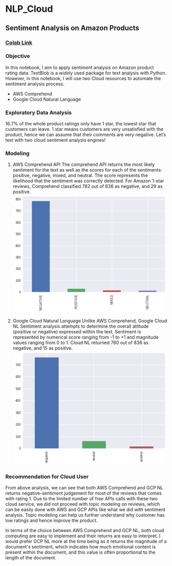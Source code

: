 # NLP\_Cloud


## Sentiment Analysis on Amazon Products

### [Colab Link](https://colab.research.google.com/drive/1_ZQT23H1XWVNfrvy_JnVFoCTaYOZ9XXf)
### Objective
In this notebook, I aim to apply sentiment analysis on Amazon product rating data. TextBlob is a widely used package for text analysis with Python. However, in this notebook, I will use two Cloud resources to automate the sentiment analysis process.
- AWS Comprehend
- Google Cloud Natural Language

### Exploratory Data Analysis
16.7% of the whole product ratings only have 1 star, the lowest star that customers can leave. 1 star means customers are very unsatisfied with the product, hence we can assume that their comments are very negative. Let’s test with two cloud sentiment analysis engines!

### Modeling
1. AWS Comprehend API
The comprehend API returns the most likely sentiment for the text as well as the scores for each of the sentiments: positive, negative, mixed, and neutral. The score represents the likelihood that the sentiment was correctly detected. For Amazon 1-star reviews, Comprehend classified 782 out of 836 as negative, and 29 as positive.
![pic1](/images/Picture1.png)

2. Google Cloud Natural Language
Unlike AWS Comprehend, Google Cloud NL Sentiment analysis attempts to determine the overall attitude (positive or negative) expressed within the text. Sentiment is represented by numerical score ranging from -1 to +1 and magnitude values ranging from 0 to 1.  Cloud NL returned 760 out of 836 as negative, and 15 as positive.
![pic2](/images/Picture2.png)


### Recommendation for Cloud User
From above analysis, we can see that both AWS Comprehend and GCP NL returns negative-sentiment judgement for most of the reviews that comes with rating 1. Due to the limited number of free APIs calls with these two cloud service, we did not proceed with topic modeling on reviews, which can be easily done with AWS and GCP APIs like what we did with sentiment analysis. Topic modeling can help us further understand why customer has low ratings and hence improve the product.

In terms of the choice between AWS Comprehend and GCP NL, both cloud computing are easy to implement and their returns are easy to interpret. I would prefer GCP NL more at the time being as it returns the magnitude of a document's sentiment, which indicates how much emotional content is present within the document, and this value is often proportional to the length of the document.
